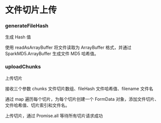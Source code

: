 # 文件切片上传


### generateFileHash 

生成 Hash 值

使用 readAsArrayBuffer 将文件读取为 ArrayBuffer 格式，并通过 SparkMD5.ArrayBuffer 生成文件 MD5 哈希值。

### uploadChunks

上传切片

接收三个参数 chunks 文件切片数组、fileHash 文件哈希值、filename 文件名

通过 map 遍历每个切片，为每个切片创建一个 FormData 对象，添加文件切片、文件哈希值、切片索引和文件名。

上传切片，通过 Promise.all 等待所有切片请求成功